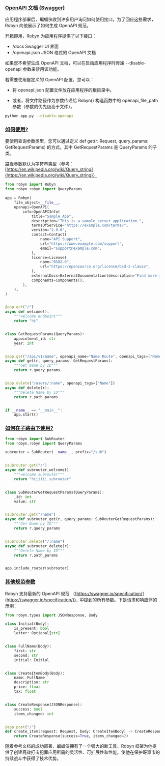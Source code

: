 ### [OpenAPI 文档 (Swagger)](https://robyn.tech/documentation/example_app/openapi#openapi-docs-aka-swagger)

应用程序部署后，蝙蝠侠收到许多用户询问如何使用接口。为了回应这些需求，Robyn 向他展示了如何生成 OpenAPI 规范。

开箱即用，Robyn 为应用程序提供了以下接口：

- /docs Swagger UI 界面
- /openapi.json JSON 格式的 OpenAPI 文档

如果您不希望生成 OpenAPI 文档，可以在启动应用程序时传递 --disable-openapi 参数来禁用该功能。

若需要使用自定义的 OpenAPI 配置，您可以：

- 将 openapi.json 配置文件放在应用程序的根目录中。

- 或者，将文件路径作为参数传递给 Robyn() 构造函数中的 openapi_file_path 参数（参数的优先级高于文件）。

```bash
python app.py --disable-openapi
```

### [如何使用?](https://robyn.tech/documentation/example_app/openapi#how-to-use)

要使用查询参数类型，您可以通过定义 def get(r: Request, query_params: GetRequestParams) 的方式，其中 GetRequestParams 是 QueryParams 的子类。

路径参数默认为字符串类型（参考：[https://en.wikipedia.org/wiki/Query_string](https://en.wikipedia.org/wiki/Query_string)）

```python
from robyn import Robyn
from robyn.robyn import QueryParams

app = Robyn(
    file_object=__file__,
    openapi=OpenAPI(
        info=OpenAPIInfo(
            title="Sample App",
            description="This is a sample server application.",
            termsOfService="https://example.com/terms/",
            version="1.0.0",
            contact=Contact(
                name="API Support",
                url="https://www.example.com/support",
                email="support@example.com",
            ),
            license=License(
                name="BSD2.0",
                url="https://opensource.org/license/bsd-2-clause",
            ),
            externalDocs=ExternalDocumentation(description="Find more info here", url="https://example.com/"),
            components=Components(),
        ),
    ),
)


@app.get("/")
async def welcome():
    """welcome endpoint"""
    return "hi"


class GetRequestParams(QueryParams):
    appointment_id: str
    year: int


@app.get("/api/v1/name", openapi_name="Name Route", openapi_tags=["Name"])
async def get(r, query_params: GetRequestParams):
    """Get Name by ID"""
    return r.query_params


@app.delete("/users/:name", openapi_tags=["Name"])
async def delete(r):
    """Delete Name by ID"""
    return r.path_params


if __name__ == "__main__":
    app.start()
```

### [如何在子路由下使用?](https://robyn.tech/documentation/example_app/openapi#how-does-it-work-with-subrouters)

```python
from robyn import SubRouter
from robyn.robyn import QueryParams

subrouter = SubRouter(__name__, prefix="/sub")


@subrouter.get("/")
async def subrouter_welcome():
    """welcome subrouter"""
    return "hiiiiii subrouter"


class SubRouterGetRequestParams(QueryParams):
    _id: int
    value: str


@subrouter.get("/name")
async def subrouter_get(r, query_params: SubRouterGetRequestParams):
    """Get Name by ID"""
    return r.query_params


@subrouter.delete("/:name")
async def subrouter_delete(r):
    """Delete Name by ID"""
    return r.path_params


app.include_router(subrouter)
```

### [其他规范参数](https://robyn.tech/documentation/example_app/openapi#other-specification-params)

Robyn 支持最新的 OpenAPI 规范 （[https://swagger.io/specification/](https://swagger.io/specification/)） 中提到的所有参数。下是请求和响应体的示例：

```python
from robyn.types import JSONResponse, Body

class Initial(Body):
    is_present: bool
    letter: Optional[str]


class FullName(Body):
    first: str
    second: str
    initial: Initial


class CreateItemBody(Body):
    name: FullName
    description: str
    price: float
    tax: float


class CreateResponse(JSONResponse):
    success: bool
    items_changed: int


@app.post("/")
def create_item(request: Request, body: CreateItemBody) -> CreateResponse:
    return CreateResponse(success=True, items_changed=2)
```

随着参考文档的成功部署，蝙蝠侠拥有了一个强大的新工具。Robyn 框架为他提供了创建高效打击犯罪应用所需的灵活性、可扩展性和性能，使他在保护哥谭市的持续战斗中获得了技术优势。
